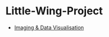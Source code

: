 # Little-Wing-Project

* [Imaging & Data Visualisation](https://github.com/Scott-McNab/Little-Wing-Project/blob/master/LittleWing.pdf)
